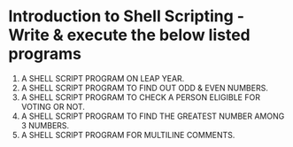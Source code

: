 # Introduction to Shell Scripting - Write & execute  the below listed programs

1. A SHELL SCRIPT PROGRAM ON LEAP YEAR.
2. A SHELL SCRIPT PROGRAM TO FIND OUT ODD & EVEN NUMBERS.
3. A SHELL SCRIPT PROGRAM TO CHECK A PERSON ELIGIBLE FOR VOTING OR NOT.
4. A SHELL SCRIPT PROGRAM TO FIND THE GREATEST NUMBER AMONG 3 NUMBERS.
5. A SHELL SCRIPT PROGRAM FOR MULTILINE COMMENTS.
 
